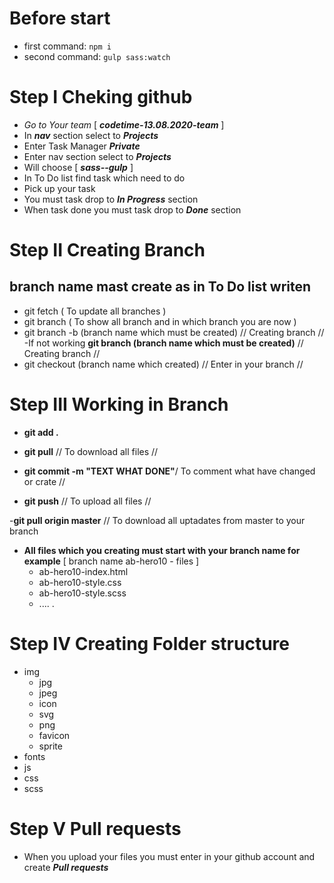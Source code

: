 # Before start

- first command: `npm i`
- second command: `gulp sass:watch`

# Step I Cheking github

- *Go to Your team* [ ***codetime-13.08.2020-team*** ]
- In ***nav*** section select to ***Projects***
- Enter Task Manager ***Private***
- Enter nav section select to ***Projects***
- Will choose [ ***sass--gulp*** ]
- In To Do list find task which need to do
- Pick up your task
- You must task drop to ***In Progress*** section
- When task done you must task drop to ***Done*** section
  
# Step II Creating Branch

## **branch name mast create as in To Do list writen**

- git fetch  ( To update all branches )
- git branch ( To show all branch and in which branch you are now )
- git branch -b (branch name which must be created) // Creating branch //
  -If not working **git branch (branch name which must be created)** // Creating branch //
- git checkout (branch name which created) // Enter in your branch //

# Step III Working in Branch

- **git add .**
- **git pull** // To download all files //
- **git commit -m "TEXT WHAT DONE"**/ To comment what have changed or crate //

- **git push** // To upload all files //
  

-**git pull origin master** // To download all uptadates from master to your branch

- **All files which you creating must start with your branch name for example**
  [ branch name ab-hero10 - files ]
  - ab-hero10-index.html
  - ab-hero10-style.css
  - ab-hero10-style.scss
  - .... .


# Step IV Creating Folder structure

- img
  - jpg
  - jpeg
  - icon
  - svg
  - png
  - favicon
  - sprite
- fonts
- js
- css
- scss

# Step V Pull requests

  - When you upload your files you must enter in your github account and create ***Pull requests***
  

